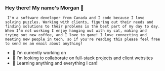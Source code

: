 ### Hey there! My name's Morgan 👋

     I'm a software developer from Canada and I code because I love solving puzzles. Working with clients, figuring out their needs and finding solutions to their problems is the best part of my day to day. When I'm not working I enjoy hanging out with my cat, making and trying out new coffee, and I love to game! I love connecting and meeting new people in tech, so if you're reading this please feel free to send me an email about anything!

- 🔭 I’m currently working on 
- 👯 I’m looking to collaborate on full-stack projects and client websites
- 🤔 Learning anything and everything I can!

